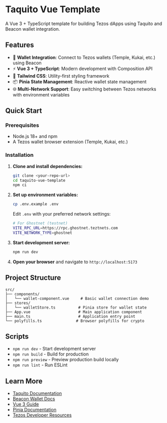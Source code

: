 # Taquito Vue Template

A Vue 3 + TypeScript template for building Tezos dApps using Taquito and Beacon wallet integration.

## Features

- 🔗 **Wallet Integration**: Connect to Tezos wallets (Temple, Kukai, etc.) using Beacon
- ⚡ **Vue 3 + TypeScript**: Modern development with Composition API
- 🎨 **Tailwind CSS**: Utility-first styling framework
- 📦 **Pinia State Management**: Reactive wallet state management
- 🌐 **Multi-Network Support**: Easy switching between Tezos networks with environment variables

## Quick Start

### Prerequisites

- Node.js 18+ and npm
- A Tezos wallet browser extension (Temple, Kukai, etc.)

### Installation

1. **Clone and install dependencies:**
   ```bash
   git clone <your-repo-url>
   cd taquito-vue-template
   npm ci
   ```

2. **Set up environment variables:**
   ```bash
   cp .env.example .env
   ```
   
   Edit `.env` with your preferred network settings:
   ```bash
   # For Ghostnet (testnet)
   VITE_RPC_URL=https://rpc.ghostnet.teztnets.com
   VITE_NETWORK_TYPE=ghostnet
   ```

3. **Start development server:**
   ```bash
   npm run dev
   ```

4. **Open your browser** and navigate to `http://localhost:5173`

## Project Structure

```
src/
├── components/
│   └── wallet-component.vue     # Basic wallet connection demo
├── stores/
│   └── walletStore.ts          # Pinia store for wallet state
├── App.vue                     # Main application component
├── main.ts                     # Application entry point
└── polyfills.ts               # Browser polyfills for crypto
```

## Scripts

- `npm run dev` - Start development server
- `npm run build` - Build for production
- `npm run preview` - Preview production build locally
- `npm run lint` - Run ESLint

## Learn More

- [Taquito Documentation](https://taquito.io/docs/)
- [Beacon Wallet Docs](https://docs.walletbeacon.io/)
- [Vue 3 Guide](https://vuejs.org/guide/)
- [Pinia Documentation](https://pinia.vuejs.org/)
- [Tezos Developer Resources](https://tezos.com/developers/)